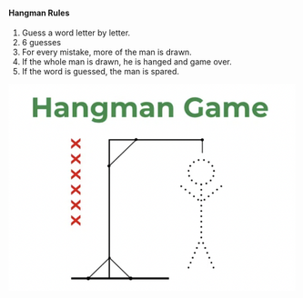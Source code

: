 #### Hangman Rules

1. Guess a word letter by letter.
2. 6 guesses
3. For every mistake, more of the man is drawn.
4. If the whole man is drawn, he is hanged and game over.
5. If the word is guessed, the man is spared.

![Hangman.png](src/main/resources/Hangman.png)